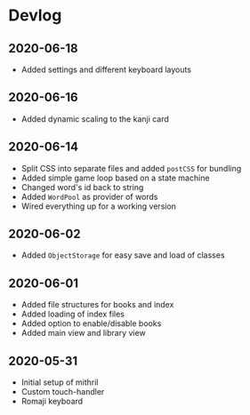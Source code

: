 # Devlog

## 2020-06-18
- Added settings and different keyboard layouts

## 2020-06-16
- Added dynamic scaling to the kanji card

## 2020-06-14
- Split CSS into separate files and added `postCSS` for bundling
- Added simple game loop based on a state machine
- Changed word's id back to string
- Added `WordPool` as provider of words
- Wired everything up for a working version

## 2020-06-02
- Added `ObjectStorage` for easy save and load of classes

## 2020-06-01
- Added file structures for books and index
- Added loading of index files
- Added option to enable/disable books
- Added main view and library view

## 2020-05-31
- Initial setup of mithril
- Custom touch-handler
- Romaji keyboard